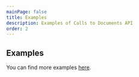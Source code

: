 ```yaml
---
mainPage: false
title: Examples
description: Examples of Calls to Documents API
order: 2
---
```


## Examples

You can find more examples [here](/docs/general/examples.html).

